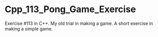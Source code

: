 # Cpp_113_Pong_Game_Exercise
Exercise #113 in C++. My old trial in making a game.
A short exercise in making a simple game.
